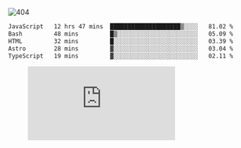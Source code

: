 ![404](https://user-images.githubusercontent.com/378023/89412096-6f759d80-d761-11ea-8c57-84b30ef3f2b1.png)
<!--START_SECTION:waka-->

```txt
JavaScript   12 hrs 47 mins  ████████████████████▒░░░░   81.02 %
Bash         48 mins         █▒░░░░░░░░░░░░░░░░░░░░░░░   05.09 %
HTML         32 mins         █░░░░░░░░░░░░░░░░░░░░░░░░   03.39 %
Astro        28 mins         ▓░░░░░░░░░░░░░░░░░░░░░░░░   03.04 %
TypeScript   19 mins         ▓░░░░░░░░░░░░░░░░░░░░░░░░   02.11 %
```

<!--END_SECTION:waka-->
<figure><embed src="https://wakatime.com/share/@018b853e-267a-435d-a858-33e2b098b9d7/f3c3aa68-553a-4373-a9f9-2d456f62f780.svg"></embed></figure>
